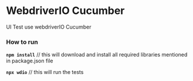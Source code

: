 # WebdriverIO Cucumber
UI Test use webdriverIO Cucumber

### How to run

**`npm install`**	// this will download and install all required libraries mentioned in package.json file

**`npx wdio`**		// this will run the tests




